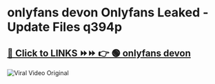 
 # onlyfans devon Onlyfans Leaked - Update Files q394p

## <h2><a href="https://clipsfans.com/onlyfans_devon&ref=git">🔗 Click to LINKS ⏩⏩ 👉 🟢 onlyfans devon </a></h2>

<a href="https://clipsfans.com/onlyfans_devon&ref=git" rel="nofollow" data-target="animated-image.originalLink"><img src="https://i.ibb.co.com/xMMVF88/686577567.gif" alt="Viral Video Original" style="max-width: 100%; display: inline-block;" data-target="animated-image.originalImage"></a>


